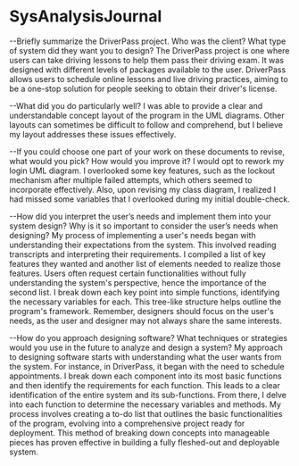 # SysAnalysisJournal

--Briefly summarize the DriverPass project. Who was the client? What type of system did they want you to design?
The DriverPass project is one where users can take driving lessons to help them pass their driving exam. It was designed with different levels of packages available to the user. DriverPass allows users to schedule online lessons and live driving practices, aiming to be a one-stop solution for people seeking to obtain their driver's license.

--What did you do particularly well?
I was able to provide a clear and understandable concept layout of the program in the UML diagrams. Other layouts can sometimes be difficult to follow and comprehend, but I believe my layout addresses these issues effectively.

--If you could choose one part of your work on these documents to revise, what would you pick? How would you improve it?
I would opt to rework my login UML diagram. I overlooked some key features, such as the lockout mechanism after multiple failed attempts, which others seemed to incorporate effectively. Also, upon revising my class diagram, I realized I had missed some variables that I overlooked during my initial double-check.

--How did you interpret the user’s needs and implement them into your system design? Why is it so important to consider the user’s needs when designing?
My process of implementing a user's needs began with understanding their expectations from the system. This involved reading transcripts and interpreting their requirements. I compiled a list of key features they wanted and another list of elements needed to realize those features. Users often request certain functionalities without fully understanding the system's perspective, hence the importance of the second list. I break down each key point into simple functions, identifying the necessary variables for each. This tree-like structure helps outline the program's framework. Remember, designers should focus on the user's needs, as the user and designer may not always share the same interests.

--How do you approach designing software? What techniques or strategies would you use in the future to analyze and design a system?
My approach to designing software starts with understanding what the user wants from the system. For instance, in DriverPass, it began with the need to schedule appointments. I break down each component into its most basic functions and then identify the requirements for each function. This leads to a clear identification of the entire system and its sub-functions. From there, I delve into each function to determine the necessary variables and methods. My process involves creating a to-do list that outlines the basic functionalities of the program, evolving into a comprehensive project ready for deployment. This method of breaking down concepts into manageable pieces has proven effective in building a fully fleshed-out and deployable system.

